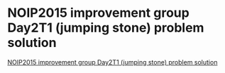 # NOIP2015 improvement group Day2T1 (jumping stone) problem solution
[NOIP2015 improvement group Day2T1 (jumping stone) problem solution](https://aiwithcloud.com/2022/09/19/noip2015_improvement_group_day2t1_jumping_stone_problem_solution/)